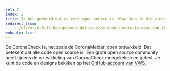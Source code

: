 ```yaml
---
set: 7
index: 2
title: Ik heb gehoord dat de code open source is. Waar kan ik die vinden?
redirect_from:
    - /nl/faq/6-3-ik-heb-gehoord-dat-de-code-open-source-is-waar-kan-ik-die-vinden
webonly: true
---
```

De CoronaCheck is, net zoals de CoronaMelder, open ontwikkeld. Dat betekent dat alle code open source is. Een grote open source community heeft tijdens de ontwikkeling van CoronaCheck meegekeken en getest. Je kunt de code en designs bekijken op het [GitHub-account van VWS](https://github.com/minvws). 
